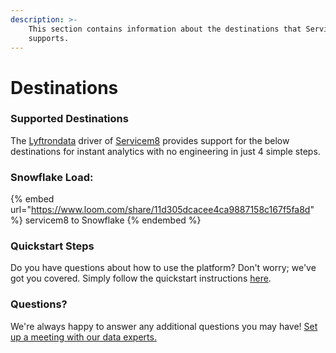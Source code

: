 ```yaml
---
description: >-
    This section contains information about the destinations that Servicem8
    supports.
---
```


# Destinations

### Supported Destinations

The [Lyftrondata](https://www.lyftrondata.com/) driver of [Servicem8](https://www.lyftrondata.com/integration/servicem8/) provides support for the below destinations for instant analytics with no engineering in just 4 simple steps.

### Snowflake Load:

{% embed url="https://www.loom.com/share/11d305dcacee4ca9887158c167f5fa8d" %}
servicem8 to Snowflake
{% endembed %}

### Quickstart Steps

Do you have questions about how to use the platform? Don't worry; we've got you covered. Simply follow the quickstart instructions [here](../../../quickstart-steps.md).

### Questions? <a href="#questions" id="questions"></a>

We're always happy to answer any additional questions you may have! [Set up a meeting with our data experts.](https://www.lyftrondata.com/book-a-meeting/)
